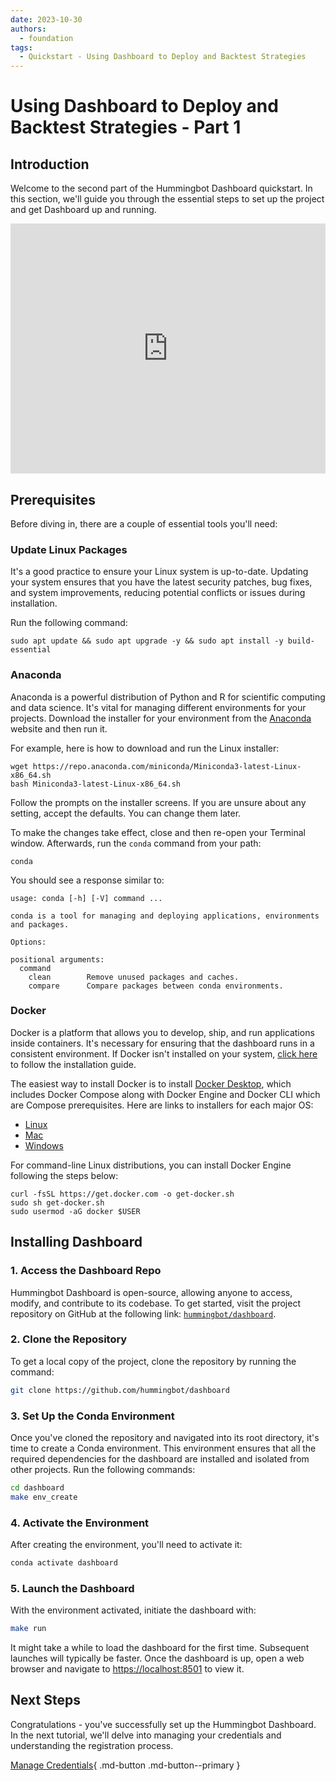 ```yaml
---
date: 2023-10-30
authors:
  - foundation
tags:
  - Quickstart - Using Dashboard to Deploy and Backtest Strategies
---
```


# Using Dashboard to Deploy and Backtest Strategies - Part 1

## Introduction

Welcome to the second part of the Hummingbot Dashboard quickstart. In this section, we'll guide you through the essential steps to set up the project and get Dashboard up and running.

<iframe style="width:100%; min-height:400px;" src="https://www.youtube.com/embed/AbezIhb6iJg" frameborder="0" allow="accelerometer; autoplay; encrypted-media; gyroscope; picture-in-picture" allowfullscreen></iframe>

## Prerequisites

Before diving in, there are a couple of essential tools you'll need:

### Update Linux Packages

It's a good practice to ensure your Linux system is up-to-date. Updating your system ensures that you have the latest security patches, bug fixes, and system improvements, reducing potential conflicts or issues during installation.

Run the following command: 

```
sudo apt update && sudo apt upgrade -y && sudo apt install -y build-essential

```

### Anaconda

Anaconda is a powerful distribution of Python and R for scientific computing and data science. It's vital for managing different environments for your projects. Download the installer for your environment from the [Anaconda](https://www.anaconda.com/download/) website and then run it.

For example, here is how to download and run the Linux installer:
```
wget https://repo.anaconda.com/miniconda/Miniconda3-latest-Linux-x86_64.sh
bash Miniconda3-latest-Linux-x86_64.sh
```

Follow the prompts on the installer screens. If you are unsure about any setting, accept the defaults. You can change them later. 

To make the changes take effect, close and then re-open your Terminal window. Afterwards, run the `conda` command from your path:
```
conda
```

You should see a response similar to:
```
usage: conda [-h] [-V] command ...

conda is a tool for managing and deploying applications, environments and packages.

Options:

positional arguments:
  command
    clean        Remove unused packages and caches.
    compare      Compare packages between conda environments.
```

### Docker

Docker is a platform that allows you to develop, ship, and run applications inside containers. It's necessary for ensuring that the dashboard runs in a consistent environment. If Docker isn't installed on your system, [click here](#docker-link-placeholder) to follow the installation guide.


The easiest way to install Docker is to install [Docker Desktop](https://www.docker.com/products/docker-desktop/), which includes Docker Compose along with Docker Engine and Docker CLI which are Compose prerequisites. Here are links to installers for each major OS:

* [Linux](https://docs.docker.com/desktop/install/linux-install/)
* [Mac](https://docs.docker.com/desktop/install/mac-install/)
* [Windows](https://docs.docker.com/desktop/install/windows-install/)

For command-line Linux distributions, you can install Docker Engine following the steps below:

```
curl -fsSL https://get.docker.com -o get-docker.sh
sudo sh get-docker.sh
sudo usermod -aG docker $USER
```


## Installing Dashboard

### 1. Access the Dashboard Repo

Hummingbot Dashboard is open-source, allowing anyone to access, modify, and contribute to its codebase. To get started, visit the project repository on GitHub at the following link: [`hummingbot/dashboard`](https://github.com/hummingbot/dashboard).

### 2. Clone the Repository

To get a local copy of the project, clone the repository by running the command:

```bash
git clone https://github.com/hummingbot/dashboard
```

### 3. Set Up the Conda Environment

Once you've cloned the repository and navigated into its root directory, it's time to create a Conda environment. This environment ensures that all the required dependencies for the dashboard are installed and isolated from other projects. Run the following commands:

```bash
cd dashboard
make env_create
```

### 4. Activate the Environment

After creating the environment, you'll need to activate it:

```bash
conda activate dashboard
```

### 5. Launch the Dashboard

With the environment activated, initiate the dashboard with:

```bash
make run
```

It might take a while to load the dashboard for the first time. Subsequent launches will typically be faster. Once the dashboard is up, open a web browser and navigate to <https://localhost:8501> to view it.

## Next Steps

Congratulations - you've successfully set up the Hummingbot Dashboard. In the next tutorial, we'll delve into managing your credentials and understanding the registration process.

[Manage Credentials](2-manage-credentials.md){ .md-button .md-button--primary }